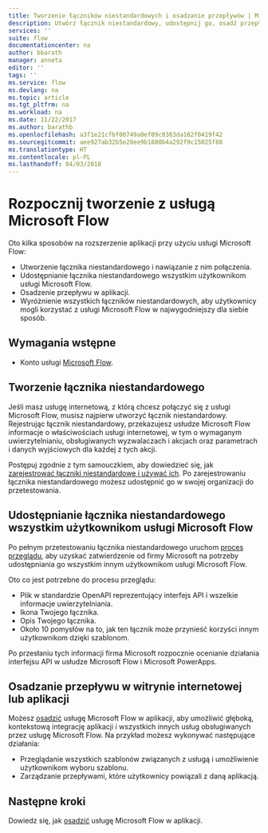 ```yaml
---
title: Tworzenie łączników niestandardowych i osadzanie przepływów | Microsoft Docs
description: Utwórz łącznik niestandardowy, udostępnij go, osadź przepływ i skorzystaj z wielu innych możliwości
services: ''
suite: flow
documentationcenter: na
author: bbarath
manager: anneta
editor: ''
tags: ''
ms.service: flow
ms.devlang: na
ms.topic: article
ms.tgt_pltfrm: na
ms.workload: na
ms.date: 11/22/2017
ms.author: barathb
ms.openlocfilehash: a3f1e21cfbf00749a0ef09c0363da162f0419f42
ms.sourcegitcommit: aee927ab32b5e28ee9b1880b4a292f9c15025f88
ms.translationtype: HT
ms.contentlocale: pl-PL
ms.lasthandoff: 04/03/2018
---
```

# <a name="start-to-build-with-microsoft-flow"></a>Rozpocznij tworzenie z usługą Microsoft Flow

Oto kilka sposobów na rozszerzenie aplikacji przy użyciu usługi Microsoft Flow:

* Utworzenie łącznika niestandardowego i nawiązanie z nim połączenia.
* Udostępnianie łącznika niestandardowego wszystkim użytkownikom usługi Microsoft Flow.
* Osadzenie przepływu w aplikacji.
* Wyróżnienie wszystkich łączników niestandardowych, aby użytkownicy mogli korzystać z usługi Microsoft Flow w najwygodniejszy dla siebie sposób.

## <a name="prerequisites"></a>Wymagania wstępne

* Konto usługi [Microsoft Flow](https://flow.microsoft.com).

## <a name="create-a-custom-connector"></a>Tworzenie łącznika niestandardowego

Jeśli masz usługę internetową, z którą chcesz połączyć się z usługi Microsoft Flow, musisz najpierw utworzyć łącznik niestandardowy. Rejestrując łącznik niestandardowy, przekazujesz usłudze Microsoft Flow informacje o właściwościach usługi internetowej, w tym o wymaganym uwierzytelnianiu, obsługiwanych wyzwalaczach i akcjach oraz parametrach i danych wyjściowych dla każdej z tych akcji.

Postępuj zgodnie z tym samouczkiem, aby dowiedzieć się, jak [zarejestrować łączniki niestandardowe i używać ich](https://powerapps.microsoft.com/tutorials/register-custom-api/). Po zarejestrowaniu łącznika niestandardowego możesz udostępnić go w swojej organizacji do przetestowania.

## <a name="share-a-custom-connector-with-all-microsoft-flow-users"></a>Udostępnianie łącznika niestandardowego wszystkim użytkownikom usługi Microsoft Flow

Po pełnym przetestowaniu łącznika niestandardowego uruchom [proces przeglądu](https://flow.microsoft.com/blog/calling-all-saas-apps-now-you-can-build-your-own-connector-for-flow-and-logic-apps/), aby uzyskać zatwierdzenie od firmy Microsoft na potrzeby udostępniania go wszystkim innym użytkownikom usługi Microsoft Flow.

Oto co jest potrzebne do procesu przeglądu:

* Plik w standardzie OpenAPI reprezentujący interfejs API i wszelkie informacje uwierzytelniania.
* Ikona Twojego łącznika.
* Opis Twojego łącznika.
* Około 10 pomysłów na to, jak ten łącznik może przynieść korzyści innym użytkownikom dzięki szablonom.

Po przesłaniu tych informacji firma Microsoft rozpocznie ocenianie działania interfejsu API w usłudze Microsoft Flow i Microsoft PowerApps.

## <a name="embed-the-flow-experience-into-your-website-or-app"></a>Osadzanie przepływu w witrynie internetowej lub aplikacji

Możesz [osadzić](embed-flow-dev.md) usługę Microsoft Flow w aplikacji, aby umożliwić głęboką, kontekstową integrację aplikacji i wszystkich innych usług obsługiwanych przez usługę Microsoft Flow. Na przykład możesz wykonywać następujące działania:

* Przeglądanie wszystkich szablonów związanych z usługą i umożliwienie użytkownikom wyboru szablonu.
* Zarządzanie przepływami, które użytkownicy powiązali z daną aplikacją.

## <a name="next-steps"></a>Następne kroki

Dowiedz się, jak [osadzić](embed-flow-dev.md) usługę Microsoft Flow w aplikacji.
